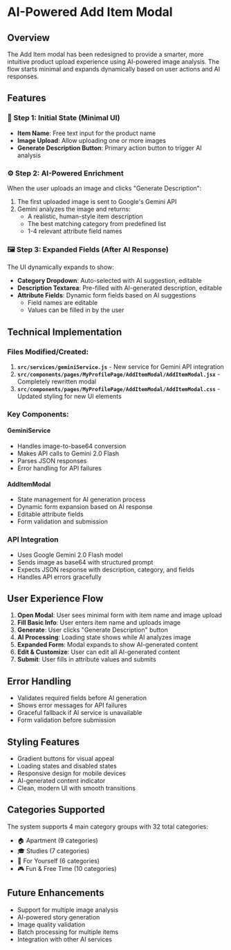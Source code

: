 # AI-Powered Add Item Modal

## Overview
The Add Item modal has been redesigned to provide a smarter, more intuitive product upload experience using AI-powered image analysis. The flow starts minimal and expands dynamically based on user actions and AI responses.

## Features

### 🧱 Step 1: Initial State (Minimal UI)
- **Item Name**: Free text input for the product name
- **Image Upload**: Allow uploading one or more images
- **Generate Description Button**: Primary action button to trigger AI analysis

### ⚙️ Step 2: AI-Powered Enrichment
When the user uploads an image and clicks "Generate Description":
1. The first uploaded image is sent to Google's Gemini API
2. Gemini analyzes the image and returns:
   - A realistic, human-style item description
   - The best matching category from predefined list
   - 1-4 relevant attribute field names

### 🖼️ Step 3: Expanded Fields (After AI Response)
The UI dynamically expands to show:
- **Category Dropdown**: Auto-selected with AI suggestion, editable
- **Description Textarea**: Pre-filled with AI-generated description, editable
- **Attribute Fields**: Dynamic form fields based on AI suggestions
  - Field names are editable
  - Values can be filled in by the user

## Technical Implementation

### Files Modified/Created:
1. **`src/services/geminiService.js`** - New service for Gemini API integration
2. **`src/components/pages/MyProfilePage/AddItemModal/AddItemModal.jsx`** - Completely rewritten modal
3. **`src/components/pages/MyProfilePage/AddItemModal/AddItemModal.css`** - Updated styling for new UI elements

### Key Components:

#### GeminiService
- Handles image-to-base64 conversion
- Makes API calls to Gemini 2.0 Flash
- Parses JSON responses
- Error handling for API failures

#### AddItemModal
- State management for AI generation process
- Dynamic form expansion based on AI response
- Editable attribute fields
- Form validation and submission

### API Integration
- Uses Google Gemini 2.0 Flash model
- Sends image as base64 with structured prompt
- Expects JSON response with description, category, and fields
- Handles API errors gracefully

## User Experience Flow

1. **Open Modal**: User sees minimal form with item name and image upload
2. **Fill Basic Info**: User enters item name and uploads image
3. **Generate**: User clicks "Generate Description" button
4. **AI Processing**: Loading state shows while AI analyzes image
5. **Expanded Form**: Modal expands to show AI-generated content
6. **Edit & Customize**: User can edit all AI-generated content
7. **Submit**: User fills in attribute values and submits

## Error Handling
- Validates required fields before AI generation
- Shows error messages for API failures
- Graceful fallback if AI service is unavailable
- Form validation before submission

## Styling Features
- Gradient buttons for visual appeal
- Loading states and disabled states
- Responsive design for mobile devices
- AI-generated content indicator
- Clean, modern UI with smooth transitions

## Categories Supported
The system supports 4 main category groups with 32 total categories:
- 🏠 Apartment (9 categories)
- 🎓 Studies (7 categories)  
- 🙋 For Yourself (6 categories)
- 🎮 Fun & Free Time (10 categories)

## Future Enhancements
- Support for multiple image analysis
- AI-powered story generation
- Image quality validation
- Batch processing for multiple items
- Integration with other AI services 